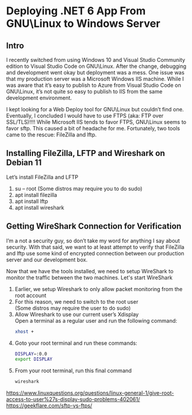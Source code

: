 # Deploying .NET 6 App From GNU\Linux to Windows Server

## Intro
I recently switched from using Windows 10 and Visual Studio Community edition to Visual Studio Code on GNU\Linux. After the change, debugging and development went okay but deployment was a mess. One issue was that my production server was a Microsoft Windows IIS machine. While I was aware that it’s easy to publish to Azure from Visual Studio Code on GNU\Linux, it’s not quite so easy to publish to IIS from the same development environment.

I kept looking for a Web Deploy tool for GNU\Linux but couldn’t find one. Eventually, I concluded I would have to use FTPS (aka: FTP over SSL/TLS)!!!!  While Microsoft IIS tends to favor FTPS, GNU\Linux seems to favor sftp. This caused a bit of headache for me. Fortunately, two tools came to the rescue: FileZilla and lftp.

## Installing FileZilla, LFTP and Wireshark on Debian 11
Let’s install FileZilla and LFTP

1) su – root
    (Some distros may require you to do sudo)
2) apt install filezilla
3) apt install lftp
4) apt install wireshark

## Getting WireShark Connection for Verification
I’m a not a security guy, so don’t take my word for anything I say about security. With that said, we want to at least attempt to verify that FileZilla and lftp use some kind of encrypted connection between our production server and our development box.

Now that we have the tools installed, we need to setup WireShark to monitor the traffic between the two machines. Let's start WireShark

1) Earlier, we setup Wireshark to only allow packet monitoring from the root account
2) For this reason, we need to switch to the root user \
   (Some distros may require the user to do sudo)
3) Allow Wireshark to use our current user’s Xdisplay \
   Open a terminal as a regular user and run the following command: 
   ```BASH
   xhost +
   ```
4) Goto your root terminal and run these commands:
   ```BASH
   DISPLAY=:0.0
   export DISPLAY
   ```
5) From your root terminal, run this final command
   ```BASH
   wireshark
   ```




https://www.linuxquestions.org/questions/linux-general-1/give-root-access-to-user%27s-display-sudo-problems-402061/
https://geekflare.com/sftp-vs-ftps/